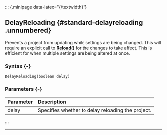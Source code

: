 ::: {.minipage data-latex="{\textwidth}"}
## DelayReloading {#standard-delayreloading .unnumbered}

Prevents a project from updating while settings are being changed. This will require an explicit call to **[Reload()](#standard-reload)** for the changes to take affect. This is efficient for when multiple settings are being altered at once.

### Syntax {-}

```{sql}
DelayReloading(boolean delay)
```

### Parameters {-}

**Parameter** | **Description**
| :-- | :-- |
delay | Specifies whether to delay reloading the project.
:::

***
